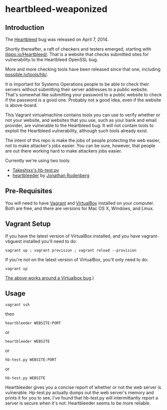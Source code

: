 # heartbleed-weaponized

## Introduction
The [Heartbleed](http://heartbleed.com/) bug was released on April 7, 2014.

Shortly thereafter, a raft of checkers and testers emerged, starting with [ilippo.io/Heartbleed/](http://filippo.io/Heartbleed/). That is a website that checks submitted sites for vulnerability to the Heartbleed OpenSSL bug.

More and more checking tools have been released since that one, including [possible.lv/tools/hb/](http://possible.lv/tools/hb/).

It is important for Systems Operations people to be able to check their servers without submitting their server addresses to a public website. That's somewhat like submitting your password to a public website to check if the password is a good one. Probably not a good idea, even if the website is above-board.

This Vagrant virtualmachine contains tools you can use to verify whether or not your website, and websites that you use, such as your bank and email provider, are vulnerable to the Heartbleed bug. It will not contain tools to exploit the Heartbleed vulnerability, although such tools already exist.

The intent of this repo is make the jobs of people protecting the web easier, not to make attacker's jobs easier. You can be sure, however, that people are out there working hard to make attackers jobs easier.

Currently we're using two tools:

* [Takeshixx's hb-test.py](https://gist.github.com/takeshixx/10107280) 
* [heartbleeder](https://github.com/titanous/heartbleeder) by [Jonathan Rudenberg](https://github.com/titanous)

## Pre-Requisites

You will need to have [Vagrant](http://www.vagrantup.com/) and [VirtualBox](https://www.virtualbox.org/) installed on your computer. Both are free, and there are versions for Mac OS X, Windows, and Linux.


## Vagrant Setup


If you have the latest version of VirtualBox installed, and you have vagrant-vbguest installed you'll need to do:

```
vagrant up ; vagrant provision ; vagrant reload --provision
```

If you're not on the latest version of VirtualBox, you'll only need to do:

```
vagrant up
```

[The above works around a Virtualbox bug](http://schof.org/2014/03/31/working-around-virtualbox-bug-12879/).)


## Usage

```
vagrant ssh
```
then

```
heartbleeder WEBSITE:PORT
```
or
```
heartbleeder WEBSITE
```

or 

```
hb-test.py WEBSITE:PORT
```
or

```
hb-test.py WEBSITE
```


Heartbleeder gives you a concise report of whether or not the web server is vulnerable. Hp-test.py actually dumps out the web server's memory and prints it for you to see. I've found that hb-test.py will intermittantly report a server is secure when it's not. Heartbleeder seems to be more reliable.
